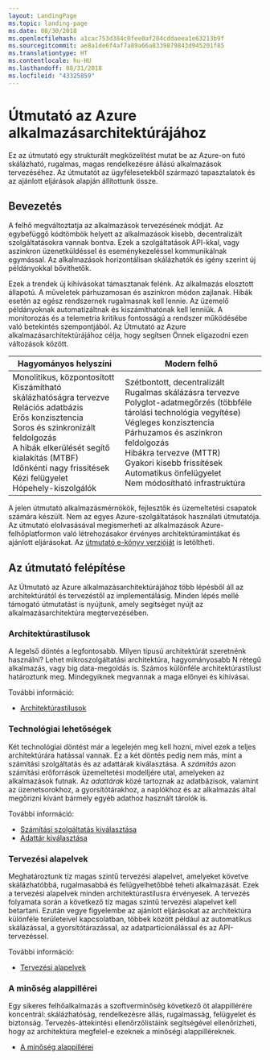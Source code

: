 ```yaml
---
layout: LandingPage
ms.topic: landing-page
ms.date: 08/30/2018
ms.openlocfilehash: a1cac753d384c0fee0af204cddaeea1e63213b9f
ms.sourcegitcommit: ae8a1de6f4af7a89a66a8339879843d945201f85
ms.translationtype: HT
ms.contentlocale: hu-HU
ms.lasthandoff: 08/31/2018
ms.locfileid: "43325859"
---
```

# <a name="azure-application-architecture-guide"></a>Útmutató az Azure alkalmazásarchitektúrájához

Ez az útmutató egy strukturált megközelítést mutat be az Azure-on futó skálázható, rugalmas, magas rendelkezésre állású alkalmazások tervezéséhez. Az útmutatót az ügyfélesetekből származó tapasztalatok és az ajánlott eljárások alapján állítottunk össze.

## <a name="introduction"></a>Bevezetés

A felhő megváltoztatja az alkalmazások tervezésének módját. Az egybefüggő kódtömbök helyett az alkalmazások kisebb, decentralizált szolgáltatásokra vannak bontva. Ezek a szolgáltatások API-kkal, vagy aszinkron üzenetküldéssel és eseménykezeléssel kommunikálnak egymással. Az alkalmazások horizontálisan skálázhatók és igény szerint új példányokkal bővíthetők. 

Ezek a trendek új kihívásokat támasztanak felénk. Az alkalmazás elosztott állapotú. A műveletek párhuzamosan és aszinkron módon zajlanak. Hibák esetén az egész rendszernek rugalmasnak kell lennie. Az üzemelő példányoknak automatizáltnak és kiszámíthatónak kell lenniük. A monitorozás és a telemetria kritikus fontosságú a rendszer működésébe való betekintés szempontjából. Az Útmutató az Azure alkalmazásarchitektúrájához célja, hogy segítsen Önnek eligazodni ezen változások között. 

<table>
<thead>
    <tr><th>Hagyományos helyszíni</th><th>Modern felhő</th></tr>
</thead>
<tbody>
<tr><td>Monolitikus, központosított<br/>
Kiszámítható skálázhatóságra tervezve<br/>
Relációs adatbázis<br/>
Erős konzisztencia<br/>
Soros és szinkronizált feldolgozás<br/>
A hibák elkerülését segítő kialakítás (MTBF)<br/>
Időnkénti nagy frissítések<br/>
Kézi felügyelet<br/>
Hópehely-kiszolgálók</td>
<td>
Szétbontott, decentralizált<br/>
Rugalmas skálázásra tervezve<br/>
Polyglot-adatmegőrzés (többféle tárolási technológia vegyítése)<br/>
Végleges konzisztencia<br/>
Párhuzamos és aszinkron feldolgozás<br/>
Hibákra tervezve (MTTR)<br/>
Gyakori kisebb frissítések<br/>
Automatikus önfelügyelet<br/>
Nem módosítható infrastruktúra<br/>
</td>
</tbody>
</table>

A jelen útmutató alkalmazásmérnökök, fejlesztők és üzemeltetési csapatok számára készült. Nem az egyes Azure-szolgáltatások használati útmutatója. Az útmutató elolvasásával megismerheti az alkalmazások Azure-felhőplatformon való létrehozásakor érvényes architektúramintákat és ajánlott eljárásokat. Az [útmutató e-könyv verzióját][ebook] is letöltheti.

## <a name="how-this-guide-is-structured"></a>Az útmutató felépítése

Az Útmutató az Azure alkalmazásarchitektúrájához több lépésből áll az architektúrától és tervezéstől az implementálásig. Minden lépés mellé támogató útmutatást is nyújtunk, amely segítséget nyújt az alkalmazásarchitektúra megtervezésében.

### <a name="architecture-styles"></a>Architektúrastílusok

A legelső döntés a legfontosabb. Milyen típusú architektúrát szeretnénk használni? Lehet mikroszolgáltatási architektúra, hagyományosabb N rétegű alkalmazás, vagy big data-megoldás is. Számos különféle architektúrastílust határoztunk meg. Mindegyiknek megvannak a maga előnyei és kihívásai.

További információ:

- [Architektúrastílusok](./architecture-styles/index.md)

### <a name="technology-choices"></a>Technológiai lehetőségek

Két technológiai döntést már a legelején meg kell hozni, mivel ezek a teljes architektúrára hatással vannak. Ez a két döntés pedig nem más, mint a számítási szolgáltatás és az adattárak kiválasztása. A *számítás* azon számítási erőforrások üzemeltetési modelljére utal, amelyeken az alkalmazások futnak. Az *adattárak* közé tartoznak az adatbázisok, valamint az üzenetsorokhoz, a gyorsítótárakhoz, a naplókhoz és az alkalmazás által megőrizni kívánt bármely egyéb adathoz használt tárolók is. 

További információ:

- [Számítási szolgáltatás kiválasztása](./technology-choices/compute-overview.md)
- [Adattár kiválasztása](./technology-choices/data-store-overview.md)

### <a name="design-principles"></a>Tervezési alapelvek

Meghatároztunk tíz magas szintű tervezési alapelvet, amelyeket követve skálázhatóbbá, rugalmasabbá és felügyelhetőbbé teheti alkalmazását. Ezek a tervezési alapelvek minden architektúrastílusra érvényesek. A tervezés folyamata során a következő tíz magas szintű tervezési alapelvet kell betartani. Ezután vegye figyelembe az ajánlott eljárásokat az architektúra különféle területeivel kapcsolatban, többek között például az automatikus skálázással, a gyorsítótárazással, az adatparticionálással és az API-tervezéssel.

További információ:

- [Tervezési alapelvek](./design-principles/index.md)


### <a name="quality-pillars"></a>A minőség alappillérei

Egy sikeres felhőalkalmazás a szoftverminőség következő öt alappillérére koncentrál: skálázhatóság, rendelkezésre állás, rugalmasság, felügyelet és biztonság. Tervezés-áttekintési ellenőrzőlistáink segítségével ellenőrizheti, hogy az architektúra megfelel-e ezeknek a minőségi alappilléreknek.

- [A minőség alappillérei](./pillars.md)


[ebook]: https://azure.microsoft.com/campaigns/cloud-application-architecture-guide/

